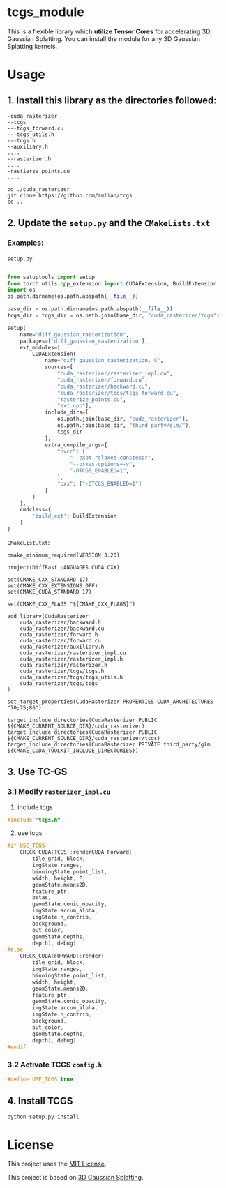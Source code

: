 # tcgs_module
This is a flexible library which **utilize Tensor Cores** for accelerating 3D Gaussian Splatting. You can install the module for any 3D Gaussian Splatting kernels.

# Usage

## 1. Install this library as the directories followed:
```
-cuda_rasterizer
--tcgs
---tcgs_forward.cu
---tcgs_utils.h
---tcgs.h
--auxiliary.h
....
--rasterizer.h
....
-rastierze_points.cu
....
```

```
cd ./cuda_rasterizer
git clone https://github.com/zmliao/tcgs
cd ..
```
## 2. Update the ```setup.py``` and the  ```CMakeLists.txt```

### Examples:

```setup.py```:
```py

from setuptools import setup
from torch.utils.cpp_extension import CUDAExtension, BuildExtension
import os
os.path.dirname(os.path.abspath(__file__))

base_dir = os.path.dirname(os.path.abspath(__file__))
tcgs_dir = tcgs_dir = os.path.join(base_dir, "cuda_rasterizer/tcgs")

setup(
    name="diff_gaussian_rasterization",
    packages=['diff_gaussian_rasterization'],
    ext_modules=[
        CUDAExtension(
            name="diff_gaussian_rasterization._C",
            sources=[
                "cuda_rasterizer/rasterizer_impl.cu",
                "cuda_rasterizer/forward.cu",
                "cuda_rasterizer/backward.cu",
                "cuda_rasterizer/tcgs/tcgs_forward.cu",
                "rasterize_points.cu",
                "ext.cpp"],
            include_dirs=[
                os.path.join(base_dir, "cuda_rasterizer"),
                os.path.join(base_dir, "third_party/glm/"),
                tcgs_dir
            ],
            extra_compile_args={
                "nvcc": [
                    "--expt-relaxed-constexpr",
                    "--ptxas-options=-v",
                    "-DTCGS_ENABLED=1",
                ],
                "cxx": ["-DTCGS_ENABLED=1"]
            }
        )
    ],
    cmdclass={
        'build_ext': BuildExtension
    }
)
```
```CMakeList.txt```:
```
cmake_minimum_required(VERSION 3.20)

project(DiffRast LANGUAGES CUDA CXX)

set(CMAKE_CXX_STANDARD 17)
set(CMAKE_CXX_EXTENSIONS OFF)
set(CMAKE_CUDA_STANDARD 17)

set(CMAKE_CXX_FLAGS "${CMAKE_CXX_FLAGS}")

add_library(CudaRasterizer
	cuda_rasterizer/backward.h
	cuda_rasterizer/backward.cu
	cuda_rasterizer/forward.h
	cuda_rasterizer/forward.cu
	cuda_rasterizer/auxiliary.h
	cuda_rasterizer/rasterizer_impl.cu
	cuda_rasterizer/rasterizer_impl.h
	cuda_rasterizer/rasterizer.h
	cuda_rasterizer/tcgs/tcgs.h
	cuda_rasterizer/tcgs/tcgs_utils.h
	cuda_rasterizer/tcgs/tcgs
)

set_target_properties(CudaRasterizer PROPERTIES CUDA_ARCHITECTURES "70;75;86")

target_include_directories(CudaRasterizer PUBLIC ${CMAKE_CURRENT_SOURCE_DIR}/cuda_rasterizer)
target_include_directories(CudaRasterizer PUBLIC ${CMAKE_CURRENT_SOURCE_DIR}/cuda_rasterizer/tcgs)
target_include_directories(CudaRasterizer PRIVATE third_party/glm ${CMAKE_CUDA_TOOLKIT_INCLUDE_DIRECTORIES})
```
## 3. Use TC-GS
### 3.1 Modify ```rasterizer_impl.cu```
1. include tcgs
```cpp
#include "tcgs.h"
```
2. use tcgs
```cpp
#if USE_TCGS
	CHECK_CUDA(TCGS::renderCUDA_Forward(
		tile_grid, block,
		imgState.ranges,
		binningState.point_list,
		width, height, P,
		geomState.means2D,
		feature_ptr,
		betas,
		geomState.conic_opacity,
		imgState.accum_alpha,
		imgState.n_contrib,
		background,
		out_color,
		geomState.depths,
		depth), debug)
#else
	CHECK_CUDA(FORWARD::render(
		tile_grid, block,
		imgState.ranges,
		binningState.point_list,
		width, height,
		geomState.means2D,
		feature_ptr,
		geomState.conic_opacity,
		imgState.accum_alpha,
		imgState.n_contrib,
		background,
		out_color,
		geomState.depths,
		depth), debug)
#endif
```

### 3.2 Activate TCGS ```config.h```
```cpp
#define USE_TCGS true
```

## 4. Install TCGS
```
python setup.py install
```

# License
This project uses the [MIT License](LICENSE).

This project is based on [3D Gaussian Splatting](https://github.com/graphdeco-inria/gaussian-splatting).
